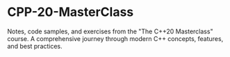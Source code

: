 # CPP-20-MasterClass
Notes, code samples, and exercises from the "The C++20 Masterclass" course. A comprehensive journey through modern C++ concepts, features, and best practices.
